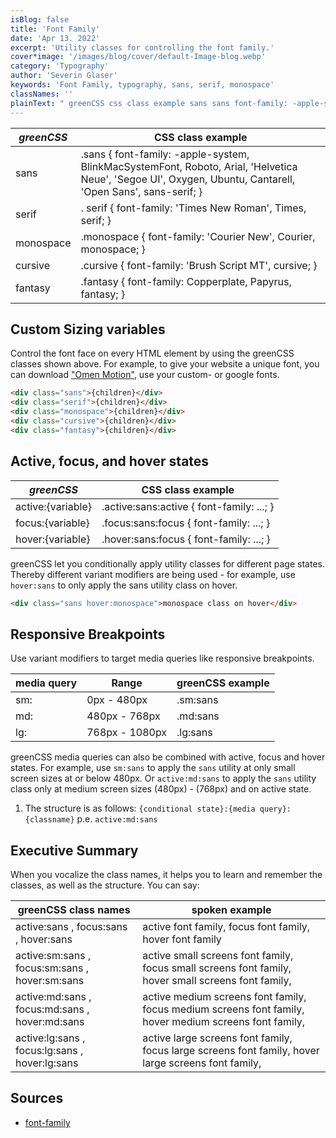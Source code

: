 ```yaml
---
isBlog: false
title: 'Font Family'
date: 'Apr 13. 2022'
excerpt: 'Utility classes for controlling the font family.'
cover*image: '/images/blog/cover/default-Image-blog.webp'
category: 'Typography'
author: 'Severin Glaser'
keywords: 'Font Family, typography, sans, serif, monospace'
classNames: ''
plainText: " greenCSS css class example sans sans font-family: -apple-system blinkmacsystemfont roboto arial 'helvetica neue' 'segoe ui' oxygen ubuntu cantarell 'open sans' sans-serif; serif serif font-family: 'times new roman' times serif; monospace monospace font-family: 'courier new' courier monospace; cursive cursive font-family: 'brush script mt' cursive; fantasy fantasy font-family: copperplate papyrus fantasy; custom sizing variables control the font face on every html element by using the greenCSS classes shown above for example to give your website a unique font you can download omen motion brand typography use your custom or google fonts  active focus and hover states greenCSS css class example active: variable active :sans:active font-family: ; focus: variable focus :sans:focus font-family: ; hover: variable hover :sans:focus font-family: ; greenCSS let you conditionally apply utility classes for different page states thereby different variant modifiers are being used for example use `hover:sans` to only apply the sans utility class on hover  responsive breakpoints use variant modifiers to target media queries like responsive breakpoints media query range greenCSS example sm: 0px 480px sm:sans md: 480px 768px md:sans lg: 768px 1080px lg:sans greenCSS media queries can also be combined with active focus and hover states for example use `sm:sans` to apply the `sans` utility at only small screen sizes at or below 480px or `active:md:sans` to apply the `sans` utility class only at medium screen sizes 480px 768px and on active state 1 the structure is as follows: ` conditional state : media query : classname ` p e `active:md:sans` executive summary when you vocalize the class names it helps you to learn and remember the classes as well as the structure you can say: greenCSS class names spoken example active:sans focus:sans hover:sans active font family focus font family hover font family active:sm:sans focus:sm:sans hover:sm:sans active small screens font family focus small screens font family hover small screens font family active:md:sans focus:md:sans hover:md:sans active medium screens font family focus medium screens font family hover medium screens font family active:lg:sans focus:lg:sans hover:lg:sans active large screens font family focus large screens font family hover large screens font family sources font-family https: developer mozilla org en-us docs web css font-family "
---
```


| _greenCSS_ | CSS class example                                                                                                                                          |
| ---------- | ---------------------------------------------------------------------------------------------------------------------------------------------------------- |
| sans       | .sans { font-family: -apple-system, BlinkMacSystemFont, Roboto, Arial, 'Helvetica Neue', 'Segoe UI', Oxygen, Ubuntu, Cantarell, 'Open Sans', sans-serif; } |
| serif      | . serif { font-family: 'Times New Roman', Times, serif; }                                                                                                  |
| monospace  | .monospace { font-family: 'Courier New', Courier, monospace; }                                                                                             |
| cursive    | .cursive { font-family: 'Brush Script MT', cursive; }                                                                                                      |
| fantasy    | .fantasy { font-family: Copperplate, Papyrus, fantasy; }                                                                                                   |

## Custom Sizing variables

Control the font face on every HTML element by using the greenCSS classes shown above. For example, to give your website a unique font, you can download ["Omen Motion"](/brand/typography), use your custom- or google fonts.

```html
<div class="sans">{children}</div>
<div class="serif">{children}</div>
<div class="monospace">{children}</div>
<div class="cursive">{children}</div>
<div class="fantasy">{children}</div>
```

## Active, focus, and hover states

| _greenCSS_        | CSS class example                          |
| ----------------- | ------------------------------------------ |
| active:{variable} | .active\:sans:active { font-family: ...; } |
| focus:{variable}  | .focus\:sans:focus { font-family: ...; }   |
| hover:{variable}  | .hover\:sans:focus { font-family: ...; }   |

greenCSS let you conditionally apply utility classes for different page states. Thereby different variant modifiers are being used - for example, use `hover:sans` to only apply the sans utility class on hover.

```html
<div class="sans hover:monospace">monospace class on hover</div>
```

## Responsive Breakpoints

Use variant modifiers to target media queries like responsive breakpoints.

| media query | Range          | greenCSS example |
| ----------- | -------------- | ---------------- |
| sm:         | 0px - 480px    | .sm:sans         |
| md:         | 480px - 768px  | .md:sans         |
| lg:         | 768px - 1080px | .lg:sans         |

greenCSS media queries can also be combined with active, focus and hover states. For example, use `sm:sans` to apply the `sans` utility at only small screen sizes at or below 480px. Or `active:md:sans` to apply the `sans` utility class only at medium screen sizes (480px) - (768px) and on active state.

1. The structure is as follows: `{conditional state}:{media query}:{classname}` p.e. `active:md:sans`

## Executive Summary

When you vocalize the class names, it helps you to learn and remember the classes, as well as the structure. You can say:

| greenCSS class names                           | spoken example                                                                                         |
| ---------------------------------------------- | ------------------------------------------------------------------------------------------------------ |
| active:sans , focus:sans , hover:sans          | active font family, focus font family, hover font family                                               |
| active:sm:sans , focus:sm:sans , hover:sm:sans | active small screens font family, focus small screens font family, hover small screens font family,    |
| active:md:sans , focus:md:sans , hover:md:sans | active medium screens font family, focus medium screens font family, hover medium screens font family, |
| active:lg:sans , focus:lg:sans , hover:lg:sans | active large screens font family, focus large screens font family, hover large screens font family,    |

## Sources

- [font-family](https://developer.mozilla.org/en-US/docs/Web/CSS/font-family)
